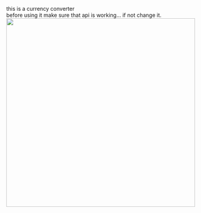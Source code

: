 this is a currency converter
<br>
before using it make sure that api is working... if not change it.
<img width="500" src="/JS-practice-projects/currency-converter/Screenshot 2024-06-14 153901.png">
